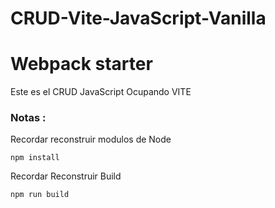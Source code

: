 # CRUD-Vite-JavaScript-Vanilla

# Webpack starter

Este es el CRUD JavaScript Ocupando VITE

### Notas :
Recordar reconstruir modulos de Node 

```
npm install
```
Recordar Reconstruir Build

```
npm run build
```
